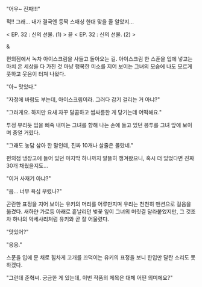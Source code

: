 "어우~ 진짜!!!" 

퍽!! 
그래... 내가 결국엔 등짝 스매싱 한대 맞을 줄 알았지...

< EP. 32 : 신의 선물. (1) > 끝
< EP. 32 : 신의 선물. (2) >

& 

편의점에서 녹차 아이스크림을 사들고 돌아오는 길. 
아이스크림 한 스푼을 입에 넣고는 마치 온 세상을 다 가진 것 마냥 행복한 미소를 지어 보이는 그녀의 모습에 나도 모르게 풋하고 웃음이 터져 나왔다. 

"아~ 맛있다." 

"자정에 바람도 부는데, 아이스크림이라. 그러다 감기 걸리는 거 아냐?" 

"그러게요. 하지만 요새 자꾸 달콤하고 쌉싸름한 게 당기는데 어떡해요." 

투정 부리듯 입을 삐죽 내미는 그녀를 향해 나는 손에 들고 있던 봉투를 그녀 앞에 보이며 중얼 거렸다. 

"그래도 농담 삼아 한 말인데, 진짜 10개나 살줄은 몰랐네." 

편의점 냉장고에 들어 있던 마지막 하나까지 알뜰히 챙겨왔으니, 혹시 더 있었다면 진짜 30개 채웠을지도... 

"이거 사재기 아냐?" 

"음... 너무 욕심 부렸나?" 

곤란한 표정을 지어 보이는 유키의 머리를 어루만지며 우리는 천천히 맨션으로 걸음을 옮겼다. 새하얀 가로등 아래로 흩날리던 벚꽃 잎이 그녀의 머릿결 달라붙었지만, 그 것조차 하나의 악세사리처럼 유키와 곧 잘 어울렸다. 

"맛있어?" 

"응응." 

스푼을 입에 문 채로 힘차게 고개를 끄덕이는 유키의 표정을 보니 한입만 달란 소리도 못하겠다. 

"그런데 준혁씨. 궁금한 게 있는데, 이번 작품의 제목은 대체 어떤 의미에요?" 